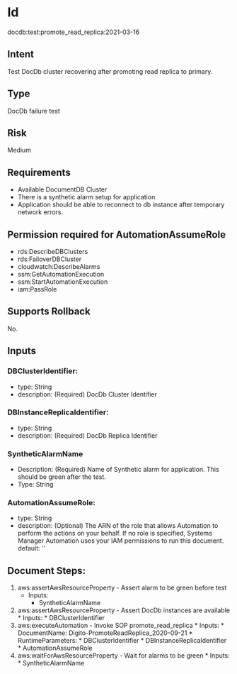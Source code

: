 # Id
docdb:test:promote_read_replica:2021-03-16

## Intent
Test DocDb cluster recovering after promoting read replica to primary.

## Type
DocDb failure test

## Risk
Medium

## Requirements
* Available DocumentDB Cluster
* There is a synthetic alarm setup for application
* Application should be able to reconnect to db instance after temporary network errors.

## Permission required for AutomationAssumeRole
* rds:DescribeDBClusters
* rds:FailoverDBCluster
* cloudwatch:DescribeAlarms
* ssm:GetAutomationExecution
* ssm:StartAutomationExecution
* iam:PassRole

## Supports Rollback
No.

## Inputs

### DBClusterIdentifier:
* type: String
* description: (Required) DocDb Cluster Identifier
### DBInstanceReplicaIdentifier:
* type: String
* description: (Required) DocDb Replica Identifier
### SyntheticAlarmName
* Description: (Required) Name of Synthetic alarm for application. This should be green after the test.
* Type: String
### AutomationAssumeRole:
* type: String
* description:
  (Optional) The ARN of the role that allows Automation to perform
  the actions on your behalf. If no role is specified, Systems Manager Automation
  uses your IAM permissions to run this document.
  default: ''

## Document Steps:
1. aws:assertAwsResourceProperty - Assert alarm to be green before test
   * Inputs:
        * SyntheticAlarmName
2. aws:assertAwsResourceProperty - Assert DocDb instances are available
        * Inputs:
            * DBClusterIdentifier
3. aws:executeAutomation - Invoke SOP promote_read_replica
        * Inputs:
            * DocumentName: Digito-PromoteReadReplica_2020-09-21
            * RuntimeParameters:
                * DBClusterIdentifier
                * DBInstanceReplicaIdentifier
                * AutomationAssumeRole
4. aws:waitForAwsResourceProperty - Wait for alarms to be green
        * Inputs:
            * SyntheticAlarmName
